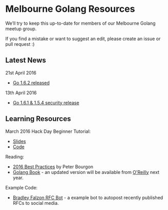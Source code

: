 # Melbourne Golang Resources

We’ll try to keep this up-to-date for members of our Melbourne Golang meetup group.

If you find a mistake or want to suggest an edit, please create an issue or pull request :)

## Latest News

21st April 2016

* [Go 1.6.2 released](https://groups.google.com/forum/#!topic/golang-announce/8FwSHbMTEjQ)

13th April 2016

* [Go 1.6.1 & 1.5.4 security release](https://groups.google.com/forum/#!topic/golang-announce/9eqIHqaWvck)

## Learning Resources

March 2016 Hack Day Beginner Tutorial:

* [Slides](https://docs.google.com/presentation/d/1ZA-c7yi-ojTWCFmNj27L2TMuedzhC31Lv5g9JZNzPFo/edit?usp=sharing)
* [Code](https://github.com/leahgarrett/hack-day-tutorial)

Reading:

* [2016 Best Practices](https://peter.bourgon.org/go-best-practices-2016/) by Peter Bourgon
* [Golang Book](https://www.golang-book.com/books/intro) - an updated version will be available from [O'Reilly](http://shop.oreilly.com/product/0636920046516.do) next year.

Example Code:

* [Bradley Falzon RFC Bot](https://github.com/bradleyfalzon/rfc-bot) - a example bot to autopost recently published RFCs to social media.
